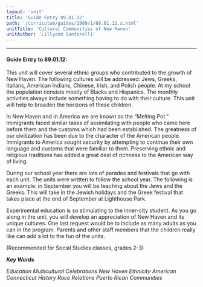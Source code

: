 ```yaml
---
layout: 'unit'
title: 'Guide Entry 89.01.12'
path: '/curriculum/guides/1989/1/89.01.12.x.html'
unitTitle: 'Cultural Communities of New Haven'
unitAuthor: 'Lillyann Santorelli'
---
```


<body>
<hr/>
 <h4>
  Guide Entry to 89.01.12:
 </h4>
 This unit will cover several ethnic groups who contributed to the growth of New Haven. The following cultures will be addressed: Jews, Greeks, Italians, American Indians, Chinese, Irish, and Polish people. At my school the population consists mostly of Blacks and Hispanics. The monthly activities always include something having to do with their culture. This unit will help to broaden the horizons of these children.
 <p>
  In New Haven and in America we are known as the “Melting Pot.” Immigrants faced similar tasks of assimilating with people who came here before them and the customs which had been established. The greatness of our civilization has been due to the character of the American people. Immigrants to America sought security by attempting to continue their own language and customs that were familiar to them. Preserving ethnic and religious traditions has added a great deal of richness to the American way of living.
 </p>
 <p>
  During our school year there are lots of parades and festivals that go with each unit. The units were written to follow the school year. The following is an example: in September you will be teaching about the Jews and the Greeks. This will take in the Jewish holidays and the Greek festival that takes place at the end of September at Lighthouse Park.
 </p>
 <p>
  Experimental education is so stimulating to the inner-city student. As you go along in the unit, you will develop an appreciation of New Haven and its unique cultures. One last request would be to include as many adults as you can in the program. Parents and other staff members that the children really like can add a lot to the fun of the units.
 </p>
 <p>
  (Recommended for Social Studies classes, grades 2-3)
 </p>
<p>
  <b>
   <i>
    Key Words
   </i>
  </b>
  <br/>
 </p>
 <p>
  <i>
   Education Multicultural Celebrations New Haven Ethnicity American Connecticut History Race Relations Puerto Rican Communities
  </i>
 </p>

</body>
